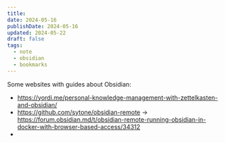 ```yaml
---
title: 
date: 2024-05-16
publishDate: 2024-05-16
updated: 2024-05-22
draft: false
tags:
  - note
  - obsidian
  - bookmarks
---
```


Some websites with guides about Obsidian:

- https://yordi.me/personal-knowledge-management-with-zettelkasten-and-obsidian/
- https://github.com/sytone/obsidian-remote -> https://forum.obsidian.md/t/obsidian-remote-running-obsidian-in-docker-with-browser-based-access/34312
- 